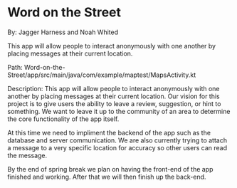 # Word on the Street

By: Jagger Harness and Noah Whited

This app will allow people to interact anonymously with one another by placing messages at their current location.

Path: Word-on-the-Street/app/src/main/java/com/example/maptest/MapsActivity.kt

Description: This app will allow people to interact anonymously with one another by placing messages at their current location. Our vision for this project is to give users the ability to leave a review, suggestion, or hint to something. We want to leave it up to the community of an area to determine the core functionality of the app itself.

At this time we need to impliment the backend of the app such as the database and server communication. We are also currently trying to attach a message to a very specific location for accuracy so other users can read the message.

By the end of spring break we plan on having the front-end of the app finished and working. After that we will then finish up the back-end.
